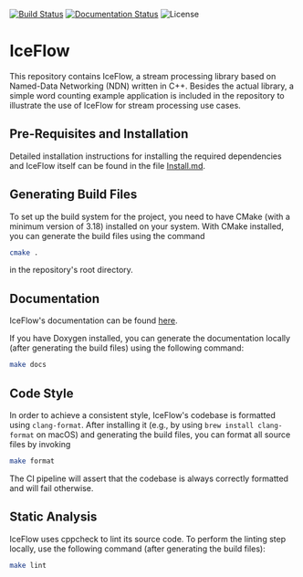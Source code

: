 [![Build Status](https://github.com/hsel-netsys/iceflow/actions/workflows/build.yml/badge.svg)](https://github.com/hsel-netsys/iceflow/actions/workflows/build.yml)
[![Documentation Status](https://img.shields.io/github/actions/workflow/status/hsel-netsys/iceflow/doxygen-gh-pages.yml?label=docs&link=https%3A%2F%2Fhsel-netsys.github.io%2Ficeflow)](https://hsel-netsys.github.io/iceflow)
![License](https://img.shields.io/github/license/hsel-netsys/iceflow)

# IceFlow

This repository contains IceFlow, a stream processing library based on
Named-Data Networking (NDN) written in C++.
Besides the actual library, a simple word counting example application is included
in the repository to illustrate the use of IceFlow for stream processing use
cases.

## Pre-Requisites and Installation

Detailed installation instructions for installing the required dependencies and IceFlow itself can be found in the file [Install.md](Install.md).

## Generating Build Files

To set up the build system for the project, you need to have CMake (with a minimum version of 3.18) installed on your system.
With CMake installed, you can generate the build files using the command

```sh
cmake .
```

in the repository's root directory.

## Documentation

IceFlow's documentation can be found [here](https://hsel-netsys.github.io/iceflow).

If you have Doxygen installed, you can generate the documentation locally
(after generating the build files) using the following command:

```sh
make docs
```

## Code Style

In order to achieve a consistent style, IceFlow's codebase is formatted using
`clang-format`.
After installing it (e.g., by using `brew install clang-format` on macOS) and generating the build files, you can format all source files by invoking

```sh
make format
```

The CI pipeline will assert that the codebase is always correctly
formatted and will fail otherwise.

## Static Analysis

IceFlow uses cppcheck to lint its source code.
To perform the linting step locally, use the following command (after generating the build files):

```sh
make lint
```
